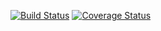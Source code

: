  [![Build Status](https://travis-ci.com/Kujanenj/SoftwareTesting.svg?branch=main)](https://travis-ci.com/Kujanenj/SoftwareTesting)
[![Coverage Status](https://coveralls.io/repos/github/Kujanenj/SoftwareTesting/badge.svg?branch=main)](https://coveralls.io/github/Kujanenj/SoftwareTesting?branch=main)
